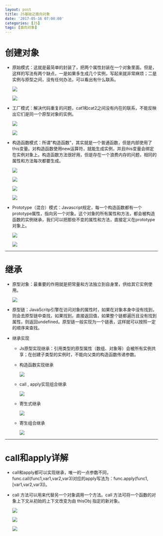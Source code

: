 ```yaml
---
layout: post
title: JS基础之面向对象
date: '2017-05-16 07:00:00'
categories: [JS]
tags: [面向对象]
---
```


# 创建对象
  * 原始模式：这就是最简单的封装了，把两个属性封装在一个对象里面。但是，这样的写法有两个缺点，一是如果多生成几个实例，写起来就非常麻烦；二是实例与原型之间，没有任何办法，可以看出有什么联系。
  
    ![]({{site.baseurl}}/assets/images/2017/j21.jpg)

    ![]({{site.baseurl}}/assets/images/2017/j22.jpg)

  * 工厂模式：解决代码重复的问题，cat1和cat2之间没有内在的联系，不能反映出它们是同一个原型对象的实例。
    
    ![]({{site.baseurl}}/assets/images/2017/j23.jpg)
    
    ![]({{site.baseurl}}/assets/images/2017/j24.jpg)

  * 构造函数模式：所谓"构造函数"，其实就是一个普通函数，但是内部使用了this变量。对构造函数使用new运算符，就能生成实例，并且this变量会绑定在实例对象上。构造函数方法很好用，但是存在一个浪费内存的问题，相同的属性和方法每次都要生成。
   
    ![]({{site.baseurl}}/assets/images/2017/j25.jpg)

    ![]({{site.baseurl}}/assets/images/2017/j26.jpg)

    ![]({{site.baseurl}}/assets/images/2017/j27.jpg)

    ![]({{site.baseurl}}/assets/images/2017/j28.jpg)

  * Prototype（混合）模式：Javascript规定，每一个构造函数都有一个prototype属性，指向另一个对象。这个对象的所有属性和方法，都会被构造函数的实例继承，我们可以把那些不变的属性和方法，直接定义在prototype对象上。
     
    ![]({{site.baseurl}}/assets/images/2017/j29.jpg)
    
    ![]({{site.baseurl}}/assets/images/2017/j210.jpg)

---
# 继承
  * 原型对象：最重要的作用就是把常量和方法独立到自身里，供给其它实例使用。
    
    ![]({{site.baseurl}}/assets/images/2017/j211.jpg)

  * 原型链：JavaScritp引擎在访问对象的属性时，如果在对象本身中没有找到，则会去原型链中查找，如果找到，直接返回值，如果整个链都遍历且没有找到属性，则返回undefined。原型链一般实现为一个链表，这样就可以按照一定的顺序来查找。

  * 继承实现
    * Js原型实现继承：引用类型的原型属性（数组、对象等）会被所有实例共享；在创建子类型的实例时，不能向父类的构造函数传递参数。
      
      []({{site.baseurl}}/assets/images/2017/j212.jpg)
 
    * 构造函数实现继承
      
      ![]({{site.baseurl}}/assets/images/2017/j214.jpg)

    * call , apply实现组合继承
       
      ![]({{site.baseurl}}/assets/images/2017/j217.jpg)

    * 寄生式继承
      
      ![]({{site.baseurl}}/assets/images/2017/j221.jpg)

    * 寄生组合继承
      
      ![]({{site.baseurl}}/assets/images/2017/j223.jpg)

---
# call和apply详解
  * call和apply都可以实现继承，唯一的一点参数不同，func.call(func1,var1,var2,var3)对应的apply写法为：func.apply(func1,[var1,var2,var3])。
  
  * call 方法可以用来代替另一个对象调用一个方法。call 方法可将一个函数的对象上下文从初始的上下文改变为由 thisObj 指定的新对象。
    
    ![]({{site.baseurl}}/assets/images/2017/j224.jpg)
    
    ![]({{site.baseurl}}/assets/images/2017/j225.jpg)
    
    ![]({{site.baseurl}}/assets/images/2017/j226.jpg)

